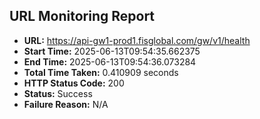 ## URL Monitoring Report

- **URL:** https://api-gw1-prod1.fisglobal.com/gw/v1/health
- **Start Time:** 2025-06-13T09:54:35.662375
- **End Time:** 2025-06-13T09:54:36.073284
- **Total Time Taken:** 0.410909 seconds
- **HTTP Status Code:** 200
- **Status:** Success
- **Failure Reason:** N/A
